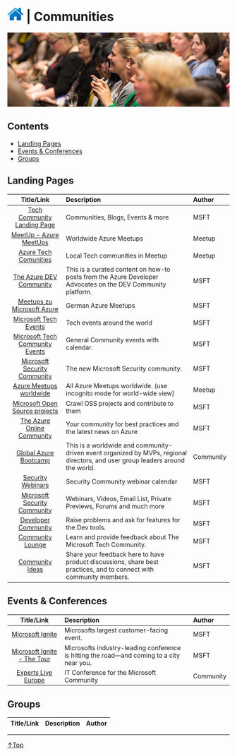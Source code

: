 # [![Home](/img/home.png)](../README.md "Home") | Communities

![Communities](/img/communities.png)

## Contents
- [Landing Pages](#landing-pages)
- [Events & Conferences](#events-&-conferences)
- [Groups](#Groups)

## Landing Pages
|                                                   Title/Link                                                    | Description                                                                                                                    | Author    |
| :-------------------------------------------------------------------------------------------------------------: | :----------------------------------------------------------------------------------------------------------------------------- | :-------- |
|                       [Tech Community Landing Page](https://techcommunity.microsoft.com/)                       | Communities, Blogs, Events & more                                                                                              | MSFT      |
|                         [MeetUp - Azure MeetUps](https://www.meetup.com/topics/azure/)                          | Worldwide Azure Meetups                                                                                                        | Meetup    |
|                    [Azure Tech Comunities](https://www.meetup.com/pro/azuretechcommunities)                     | Local Tech communities in Meetup                                                                                               | Meetup    |
|                                 [The Azure DEV Community](https://dev.to/azure)                                 | This is a curated content on how-to posts from the Azure Developer Advocates on the DEV Community platform.                    | MSFT      |
|      [Meetups zu Microsoft Azure](https://www.microsoft.com/de-de/techwiese/community/meetups/azure.aspx)       | German Azure Meetups                                                                                                           | MSFT      |
|               [Microsoft Tech Events](https://techcommunity.microsoft.com/t5/events/ct-p/Events)                | Tech events around the world                                                                                                   | MSFT      |
| [Microsoft Tech Community Events](https://techcommunity.microsoft.com/t5/community-events/ct-p/CommunityEvents) | General Community events with calendar.                                                                                        | MSFT      |
|                        [Microsoft Security Community](https://aka.ms/SecurityCommunity)                         | The new Microsoft Security community.                                                                                          | MSFT      |
|                         [Azure Meetups worldwide](https://www.meetup.com/topics/azure/)                         | All Azure Meetups worldwide. (use incognito mode for world-wide view)                                                          | Meetup    |
|                   [Microsoft Open Source projects](https://opensource.microsoft.com/explore)                    | Crawl OSS projects and contribute to them                                                                                      | MSFT      |
|              [The Azure Online Community](https://techcommunity.microsoft.com/t5/azure/ct-p/Azure)              | Your community for best practices and the latest news on Azure                                                                 | MSFT      |
|                                [Global Azure Bootcamp](https://globalazure.net/)                                | This is a worldwide and community-driven event organized by MVPs, regional directors, and user group leaders around the world. | Community |
|                              [Security Webinars](https://aka.ms/SecurityWebinars)                               | Security Community webinar calendar                                                                                            | MSFT      |
|                        [Microsoft Security Community](https://aka.ms/SecurityCommunity)                         | Webinars, Videos, Email List, Private Previews, Forums and much more                                                           | MSFT      |
|                       [Developer Community](https://developercommunity.visualstudio.com/)                       | Raise problems and ask for features for the Dev tools.                                                                         | MSFT      |
|     [Community Lounge](https://techcommunity.microsoft.com/t5/community-lounge/ct-p/Community-Info-Center)      | Learn and provide feedback about The Microsoft Tech Community.                                                                 | MSFT      |
|       [Community Ideas](https://techcommunity.microsoft.com/t5/community-ideas/idb-p/Community-Feedback)        | Share your feedback here to have product discussions, share best practices, and to connect with community members.             | MSFT      |

## Events & Conferences
|                                   Title/Link                                    | Description                                                                               | Author    |
| :-----------------------------------------------------------------------------: | :---------------------------------------------------------------------------------------- | :-------- |
|           [Microsoft Ignite](https://www.microsoft.com/en-us/ignite)            | Microsofts largest customer-facing event.                                                 | MSFT      |
| [Microsoft Ignite - The Tour](https://www.microsoft.com/en-us/ignite-the-tour/) | Microsofts industry-leading conference is hitting the road—and coming to a city near you. | MSFT      |
|               [Experts Live Europe](https://www.expertslive.eu/)                | IT Conference for the Microsoft Community                                                 | Community |

## Groups
| Title/Link | Description | Author |
| :--------: | :---------- | :----- |


___
 <a href="#top" title="Back to the top.">↑Top</a>